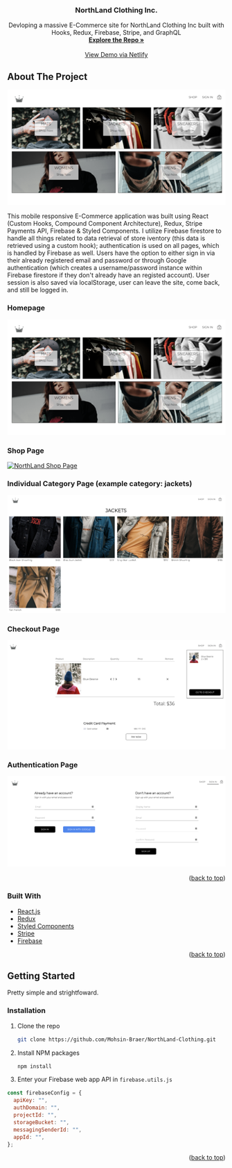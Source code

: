 <div id="top"></div>
<!--
*** Thanks for checking out the Best-README-Template. If you have a suggestion
*** that would make this better, please fork the repo and create a pull request
*** or simply open an issue with the tag "enhancement".
*** Don't forget to give the project a star!
*** Thanks again! Now go create something AMAZING! :D
--> 

<!-- PROJECT SHIELDS -->
<!--
*** I'm using markdown "reference style" links for readability.
*** Reference links are enclosed in brackets [ ] instead of parentheses ( ).
*** See the bottom of this document for the declaration of the reference variables
*** for contributors-url, forks-url, etc. This is an optional, concise syntax you may use.
*** https://www.markdownguide.org/basic-syntax/#reference-style-links
-->

<!-- PROJECT LOGO -->
<br />
<div align="center">
<h3 align="center">NorthLand Clothing Inc.</h3>

  <p align="center">
    Devloping a massive E-Commerce site for NorthLand Clothing Inc built with Hooks, Redux, Firebase, Stripe, and GraphQL
    <br />
    <a href="https://github.com/Mohsin-Braer/NorthLand-Clothing/"><strong>Explore the Repo »</strong></a>
    <br />
    <br />
    <a href="https://62d19d7d94f05f4934e81c8f--gorgeous-kleicha-071edb.netlify.app/">View Demo via Netlify</a>
  </p>
</div>

<!-- ABOUT THE PROJECT -->

## About The Project

[![NorthLand Homepage][homepage-src]](https://62d19d7d94f05f4934e81c8f--gorgeous-kleicha-071edb.netlify.app/)

This mobile responsive E-Commerce application was built using React (Custom Hooks, Compound Component Architecture), Redux, Stripe Payments API, Firebase & Styled Components. I utilize Firebase firestore to handle all things related to data retrieval of store iventory (this data is retrieved using a custom hook); authentication is used on all pages, which is handled by Firebase as well. Users have the option to either sign in via their already registered email and password or through Google authentication (which creates a username/password instance within Firebase firestore if they don't already have an registed account). User session is also saved via localStorage, user can leave the site, come back, and still be logged in.

### Homepage
[![NorthLand Homepage][homepage-src]](https://62d19d7d94f05f4934e81c8f--gorgeous-kleicha-071edb.netlify.app/)

### Shop Page
[![NorthLand Shop Page][shop-src]](https://62d19d7d94f05f4934e81c8f--gorgeous-kleicha-071edb.netlify.app/shop)

### Individual Category Page (example category: jackets)
[![NorthLand Category:Jackets Page][jacket-src]](https://62d19d7d94f05f4934e81c8f--gorgeous-kleicha-071edb.netlify.app/shop/jackets)

### Checkout Page
[![NorthLand Checkout Page][checkout-src]](https://62d19d7d94f05f4934e81c8f--gorgeous-kleicha-071edb.netlify.app/checkout)

### Authentication Page
[![NorthLand Authentication Page][auth-src]](https://62d19d7d94f05f4934e81c8f--gorgeous-kleicha-071edb.netlify.app/auth)


<p align="right">(<a href="#top">back to top</a>)</p>

### Built With

- [React.js](https://reactjs.org/)
- [Redux](https://redux.js.org/)
- [Styled Components](https://styled-components.com/)
- [Stripe](https://stripe.com/)
- [Firebase](https://firebase.google.com/)

<p align="right">(<a href="#top">back to top</a>)</p>

<!-- GETTING STARTED -->

## Getting Started

Pretty simple and strightfoward.

### Installation

1. Clone the repo
   ```sh
   git clone https://github.com/Mohsin-Braer/NorthLand-Clothing.git
   ```
2. Install NPM packages
   ```sh
   npm install
   ```
3. Enter your Firebase web app API in `firebase.utils.js`

```js
const firebaseConfig = {
  apiKey: "",
  authDomain: "",
  projectId: "",
  storageBucket: "",
  messagingSenderId: "",
  appId: "",
};
```

<p align="right">(<a href="#top">back to top</a>)</p>


<!-- MARKDOWN LINKS & IMAGES -->
<!-- https://www.markdownguide.org/basic-syntax/#reference-style-links -->

[contributors-shield]: https://img.shields.io/github/contributors/github_username/repo_name.svg?style=for-the-badge
[contributors-url]: https://github.com/github_username/repo_name/graphs/contributors
[forks-shield]: https://img.shields.io/github/forks/github_username/repo_name.svg?style=for-the-badge
[forks-url]: https://github.com/github_username/repo_name/network/members
[stars-shield]: https://img.shields.io/github/stars/github_username/repo_name.svg?style=for-the-badge
[stars-url]: https://github.com/github_username/repo_name/stargazers
[issues-shield]: https://img.shields.io/github/issues/github_username/repo_name.svg?style=for-the-badge
[issues-url]: https://github.com/github_username/repo_name/issues
[license-shield]: https://img.shields.io/github/license/github_username/repo_name.svg?style=for-the-badge
[license-url]: https://github.com/github_username/repo_name/blob/master/LICENSE.txt
[linkedin-shield]: https://img.shields.io/badge/-LinkedIn-black.svg?style=for-the-badge&logo=linkedin&colorB=555
[linkedin-url]: https://linkedin.com/in/linkedin_username

[homepage-src]: ./images/Northland-Home-Page.png
[shop-src]: ./images/Northland-Shop-Page.png
[checkout-src]: ./images/Northland-Checkout-Page.png
[jacket-src]: ./images/Northland-Jacket-Page.png
[auth-src]: ./images/Northland-Auth-Page.png


[demo-img-gallery-link]: https://postimg.cc/gallery/Ym8nYm9
